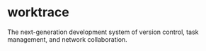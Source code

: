 # worktrace
The next-generation development system of version control, task management, and network collaboration.

